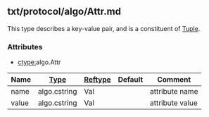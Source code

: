 ## txt/protocol/algo/Attr.md
<a href="#txt-protocol-algo-attr-md"></a>
This type describes a key-value pair, and is a constituent of [Tuple](Tuple.md).

### Attributes
<a href="#attributes"></a>
* [ctype:](/txt/ssimdb/dmmeta/ctype.md)algo.Attr

|Name|[Type](/txt/ssimdb/dmmeta/ctype.md)|[Reftype](/txt/ssimdb/dmmeta/reftype.md)|Default|Comment|
|---|---|---|---|---|
|name|algo.cstring|Val||attribute name|
|value|algo.cstring|Val||attribute value|

